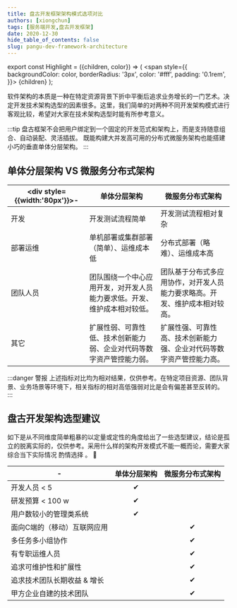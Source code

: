 ```yaml
---
title: 盘古开发框架架构模式选项对比
authors: [xiongchun]
tags: [服务端开发,盘古开发框架]
date: 2020-12-30
hide_table_of_contents: false
slug: pangu-dev-framework-architecture
---
```


export const Highlight = ({children, color}) => (
  <span
    style={{
      backgroundColor: color,
      borderRadius: '3px',
      color: '#fff',
      padding: '0.1rem',
    }}>
    {children}
  </span>
);

软件架构的本质是一种在特定资源背景下折中平衡后追求业务增长的一门艺术。决定开发技术架构选型的因素很多。这里，我们简单的对两种不同开发架构模式进行客观比较，希望对大家在技术架构选型时能有所参考意义。
<!--truncate-->
:::tip
盘古框架不会把用户绑定到一个固定的开发范式和架构上，而是支持随意组合、自动装配、灵活插拔。 既能构建大并发高可用的分布式微服务架构也能搭建小巧的垂直单体分层架构。
:::

## 单体分层架构 VS 微服务分布式架构
|<div style={{width:'80px'}}>-</div>| 单体分层架构 | 微服务分布式架构  
--- | --- | ---
开发| 开发测试流程简单 | 开发测试流程相对复杂
部署运维| 单机部署或集群部署（简单）、运维成本低 | 分布式部署（略难）、运维成本高
团队人员 | 团队围绕一个中心应用开发，对开发人员能力要求低。开发、维护成本相对较低。 | 团队基于分布式多应用协作，对开发人员能力要求略高。开发、维护成本相对较高。
其它 | 扩展性弱、可靠性低、技术创新能力弱、企业对代码等数字资产管控能力弱。 | 扩展性强、可靠性高、技术创新能力强、企业对代码等数字资产管控能力高。

:::danger 警报
上述指标对比均为相对结果，仅供参考。在特定项目资源、团队背景、业务场景等环境下，相关指标的相对高低强弱对比是会有偏差甚至反转的。
:::

## 盘古开发架构选型建议
如下是从不同维度简单粗暴的以定量或定性的角度给出了一些选型建议，结论是孤立的脱离实际的，仅供参考。采用什么样的架构开发模式不能一概而论，需要大家综合当下实际情况 <Highlight color="#E6A23C">酌情选择</Highlight> 。 :ghost: 

| - | 单体分层架构 | 微服务分布式架构  
--- | :-: | :-:
开发人员 < 5 | ✔ | 
研发预算 < 100 w | ✔ |
用户数较小的管理类系统 | ✔ | 
面向C端的（移动）互联网应用 |  | ✔
多任务多小组协作 |  | ✔
有专职运维人员 |  | ✔
追求可维护性和扩展性 | | ✔
追求技术团队长期收益 & 增长 |  | ✔ 
甲方企业自建的技术团队 |  | ✔